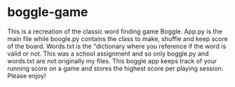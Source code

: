 # boggle-game
This is a recreation of the classic word finding game Boggle. App.py is the main file while boogle.py contains the class to make, shuffle and keep score of the board. Words.txt is the "dictionary where you reference if the word is valid or not. This was a school assignment and so only boggle.py and words.txt are not originally my files. This boggle app keeps track of your running score on a game and stores the highest score per playing session. Please enjoy!